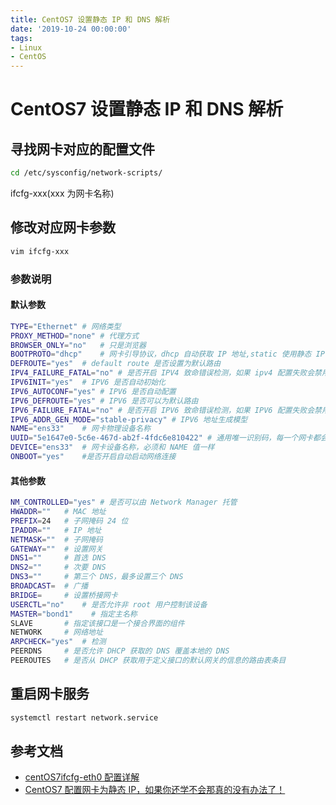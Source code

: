 ```yaml
---
title: CentOS7 设置静态 IP 和 DNS 解析
date: '2019-10-24 00:00:00'
tags:
- Linux
- CentOS
---
```

# CentOS7 设置静态 IP 和 DNS 解析

## 寻找网卡对应的配置文件
```bash
cd /etc/sysconfig/network-scripts/
```
ifcfg-xxx(xxx 为网卡名称)

## 修改对应网卡参数
```bash
vim ifcfg-xxx
```
### 参数说明

#### 默认参数

```bash
TYPE="Ethernet" # 网络类型
PROXY_METHOD="none" # 代理方式
BROWSER_ONLY="no"   # 只是浏览器
BOOTPROTO="dhcp"    # 网卡引导协议，dhcp 自动获取 IP 地址,static 使用静态 IP 地址
DEFROUTE="yes"  # default route 是否设置为默认路由
IPV4_FAILURE_FATAL="no" # 是否开启 IPV4 致命错误检测，如果 ipv4 配置失败会禁用设备
IPV6INIT="yes"  # IPV6 是否自动初始化
IPV6_AUTOCONF="yes" # IPV6 是否自动配置
IPV6_DEFROUTE="yes" # IPV6 是否可以为默认路由
IPV6_FAILURE_FATAL="no" # 是否开启 IPV6 致命错误检测，如果 IPV6 配置失败会禁用设备
IPV6_ADDR_GEN_MODE="stable-privacy" # IPV6 地址生成模型
NAME="ens33"    # 网卡物理设备名称
UUID="5e1647e0-5c6e-467d-ab2f-4fdc6e810422" # 通用唯一识别码，每一个网卡都会有，不能重复，否两台 linux 只有一台网卡可用
DEVICE="ens33"  # 网卡设备名称，必须和 NAME 值一样
ONBOOT="yes"    #是否开启自动启动网络连接
```
#### 其他参数

```bash
NM_CONTROLLED="yes" # 是否可以由 Network Manager 托管
HWADDR=""   # MAC 地址
PREFIX=24   # 子网掩码 24 位
IPADDR=""   # IP 地址
NETMASK=""  # 子网掩码
GATEWAY=""  # 设置网关
DNS1=""     # 首选 DNS
DNS2=""     # 次要 DNS
DNS3=""     # 第三个 DNS，最多设置三个 DNS
BROADCAST=  # 广播
BRIDGE=     # 设置桥接网卡
USERCTL="no"    # 是否允许非 root 用户控制该设备
MASTER="bond1"    # 指定主名称
SLAVE       # 指定该接口是一个接合界面的组件
NETWORK     # 网络地址
ARPCHECK="yes"  # 检测
PEERDNS     # 是否允许 DHCP 获取的 DNS 覆盖本地的 DNS
PEEROUTES   # 是否从 DHCP 获取用于定义接口的默认网关的信息的路由表条目
```
## 重启网卡服务
```bash
systemctl restart network.service
```

## 参考文档
- [centOS7ifcfg-eth0 配置详解](https://blog.csdn.net/u013457387/article/details/80704962)
- [CentOS7 配置网卡为静态 IP，如果你还学不会那真的没有办法了！](https://www.cnblogs.com/sunlong88/articles/9195909.html)

